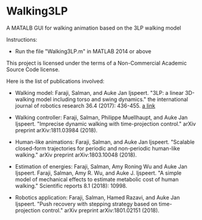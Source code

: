 # Walking3LP

A MATALB GUI for walking animation based on the 3LP walking model

Instructions:

* Run the file "Walking3LP.m" in MATLAB 2014 or above

This project is licensed under the terms of a Non-Commercial Academic Source Code license.

Here is the list of publications involved:

* Walking model: Faraji, Salman, and Auke Jan Ijspeert. "3LP: a linear 3D-walking model including torso and swing dynamics." the international journal of robotics research 36.4 (2017): 436-455. [a link](https://journals.sagepub.com/doi/abs/10.1177/0278364917708248)

* Walking controller: Faraji, Salman, Philippe Muellhaupt, and Auke Jan Ijspeert. "Imprecise dynamic walking with time-projection control." arXiv preprint arXiv:1811.03984 (2018). 

* Human-like animations: Faraji, Salman, and Auke Jan Ijspeert. "Scalable closed-form trajectories for periodic and non-periodic human-like walking." arXiv preprint arXiv:1803.10048 (2018). 

* Estimation of energies: Faraji, Salman, Amy Roning Wu and Auke Jan Ijspeert. Faraji, Salman, Amy R. Wu, and Auke J. Ijspeert. "A simple model of mechanical effects to estimate metabolic cost of human walking." Scientific reports 8.1 (2018): 10998.

* Robotics application: Faraji, Salman, Hamed Razavi, and Auke Jan Ijspeert. "Push recovery with stepping strategy based on time-projection control." arXiv preprint arXiv:1801.02151 (2018). 
